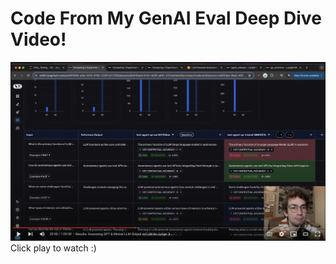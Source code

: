 # Code From My GenAI Eval Deep Dive Video!

[![x](yt_pic.png)](https://youtu.be/-6D9U5CDKgE)
Click play to watch :)
